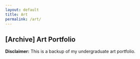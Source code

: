 ```yaml
---
layout: default
title: Art
permalink: /art/
---
```


## \[Archive\] Art Portfolio

**Disclaimer:** This is a backup of my undergraduate art portfolio.
